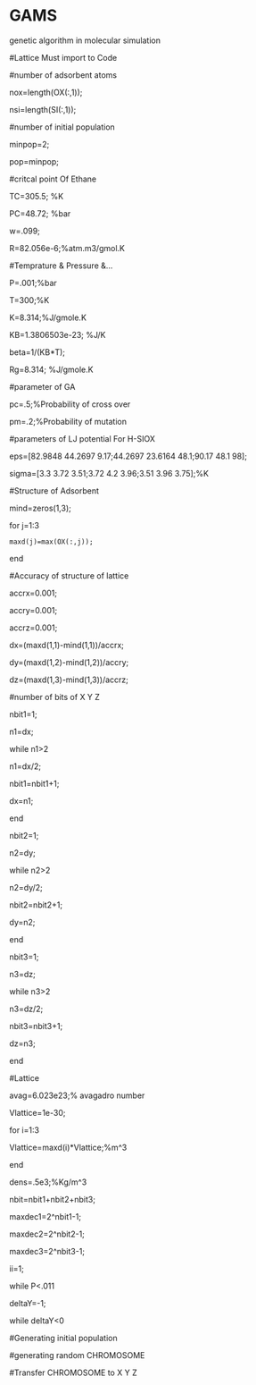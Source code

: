 # GAMS
genetic algorithm in molecular simulation

#Lattice Must import to Code

#number of adsorbent atoms

nox=length(OX(:,1));

nsi=length(SI(:,1));

#number of initial population

minpop=2;

pop=minpop;

#critcal point Of Ethane

TC=305.5;   %K

PC=48.72; %bar

w=.099;

R=82.056e-6;%atm.m3/gmol.K


#Temprature & Pressure &...

P=.001;%bar

T=300;%K

K=8.314;%J/gmole.K

KB=1.3806503e-23; %J/K

beta=1/(KB*T);

Rg=8.314;
%J/gmole.K

#parameter of GA

pc=.5;%Probability of cross over

pm=.2;%Probability of mutation


#parameters of LJ potential For H-SIOX

eps=[82.9848 44.2697 9.17;44.2697 23.6164 48.1;90.17 48.1 98];

sigma=[3.3 3.72 3.51;3.72 4.2 3.96;3.51 3.96 3.75];%K

#Structure of Adsorbent

mind=zeros(1,3);

for j=1:3

    maxd(j)=max(OX(:,j));

end


#Accuracy of structure of lattice

accrx=0.001;

accry=0.001;

accrz=0.001;

dx=(maxd(1,1)-mind(1,1))/accrx;

dy=(maxd(1,2)-mind(1,2))/accry;

dz=(maxd(1,3)-mind(1,3))/accrz;

#number of bits of X Y Z

nbit1=1;

n1=dx;

while n1>2

n1=dx/2;

nbit1=nbit1+1;

dx=n1;

end

nbit2=1;

n2=dy;

while n2>2

n2=dy/2;

nbit2=nbit2+1;

dy=n2;

end

nbit3=1;

n3=dz;

while n3>2

n3=dz/2;

nbit3=nbit3+1;

dz=n3;

end

#Lattice

avag=6.023e23;% avagadro number

Vlattice=1e-30;

for i=1:3

Vlattice=maxd(i)*Vlattice;%m^3

end

dens=.5e3;%Kg/m^3



nbit=nbit1+nbit2+nbit3;

maxdec1=2^nbit1-1;

maxdec2=2^nbit2-1;

maxdec3=2^nbit3-1;

ii=1;

while P<.011

deltaY=-1;

while deltaY<0

#Generating initial population
               
 #generating  random CHROMOSOME 
             
 #Transfer CHROMOSOME to X Y Z
          
